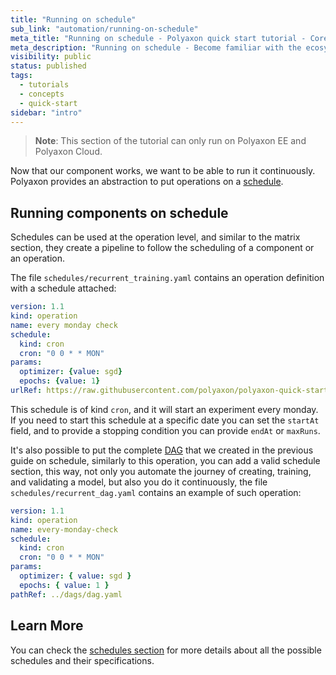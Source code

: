 ```yaml
---
title: "Running on schedule"
sub_link: "automation/running-on-schedule"
meta_title: "Running on schedule - Polyaxon quick start tutorial - Core Concepts"
meta_description: "Running on schedule - Become familiar with the ecosystem of Polyaxon tools with a top-level overview and useful links to get you started."
visibility: public
status: published
tags:
  - tutorials
  - concepts
  - quick-start
sidebar: "intro"
---
```


> **Note**: This section of the tutorial can only run on Polyaxon EE and Polyaxon Cloud.

Now that our component works, we want to be able to run it continuously.
Polyaxon provides an abstraction to put operations on a [schedule](/docs/automation/schedules/).

## Running components on schedule

Schedules can be used at the operation level, and similar to the matrix section, they create a pipeline to follow the scheduling of a component or an operation.

The file `schedules/recurrent_training.yaml` contains an operation definition with a schedule attached:

```yaml
version: 1.1
kind: operation
name: every monday check
schedule:
  kind: cron
  cron: "0 0 * * MON"
params:
  optimizer: {value: sgd}
  epochs: {value: 1}
urlRef: https://raw.githubusercontent.com/polyaxon/polyaxon-quick-start/master/experimentation/typed.yaml
```

This schedule is of kind `cron`, and it will start an experiment every monday. 
If you need to start this schedule at a specific date you can set the `startAt` field, and to provide a stopping condition you can provide `endAt` or `maxRuns`.

It's also possible to put the complete [DAG](/docs/intro/automation/automation-dag/) that we created in the previous guide on schedule, similarly to this operation, 
you can add a valid schedule section, this way, not only you automate the journey of creating, training, and validating a model, but also you do it continuously, 
the file `schedules/recurrent_dag.yaml` contains an example of such operation:

```yaml
version: 1.1
kind: operation
name: every-monday-check
schedule:
  kind: cron
  cron: "0 0 * * MON"
params:
  optimizer: { value: sgd }
  epochs: { value: 1 }
pathRef: ../dags/dag.yaml
```

## Learn More

You can check the [schedules section](/docs/automation/schedules/) for more details about all the possible schedules and their specifications.
